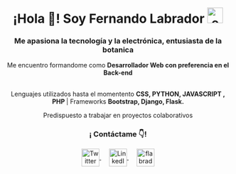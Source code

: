 <h1 align="center">¡Hola 👋! Soy Fernando Labrador <img alt="emoji animado Planta joven🌱 title="🌱planta joven" src="https://www.emojiall.com/images/60/telegram/1f331.gif" height="35" width="35"></h1>

<h3 align="center">
   Me apasiona la tecnología y la electrónica, entusiasta de la botanica
</h3>
<!-- https://cdn.akamai.steamstatic.com/store/halloween2021/ojo.png-->

<p align="center">Me encuentro formandome como <strong>Desarrollador Web con preferencia en el Back-end </strong> <br /><br /></p>
<p align="center">
   Lenguajes utilizados hasta el momentento <strong>CSS, PYTHON, JAVASCRIPT , PHP </strong>  |  Frameworks <strong>Bootstrap, Django, Flask. </strong><br />
</p>

<p align="center">
   Predispuesto a trabajar en proyectos colaborativos <br /></p>
   <h3 align="center">¡ Contáctame 👇!</h3>
   
<p align="center">
   <a href="https://twitter.com/FLabradorMB/" target="_blank">
    <img align="center" src="https://cdn.jsdelivr.net/npm/simple-icons@3.0.1/icons/twitter.svg" alt="Twitter" height="40" width="40" />
  </a>&emsp;
   <a href="https://www.linkedin.com/in/fernandolabradorb/" target="_blank">
    <img align="center" src="https://cdn.worldvectorlogo.com/logos/linkedin-icon-2.svg" alt="LinkedIn" height="40" width="40" />
  </a>&emsp;
   <a href="mailto:flabradormb@gmail.com" target="_blank">
    <img align="center" src="https://cdn.worldvectorlogo.com/logos/official-gmail-icon-2020-.svg" alt="flabradormb@gmail.com" height="40" width="40" />
  </a>
</p>

<!--
**FernandoLabrador/FernandoLabrador** is a ✨ _special_ ✨ repository because its `README.md` (this file) appears on your GitHub profile.

Here are some ideas to get you started:

- 🔭 I’m currently working on ...
- 🌱 I’m currently learning ...
- 👯 I’m looking to collaborate on ...
- 🤔 I’m looking for help with ...
- 💬 Ask me about ...
- 📫 How to reach me: ...
- 😄 Pronouns: ...
- ⚡ Fun fact: ...
-->
